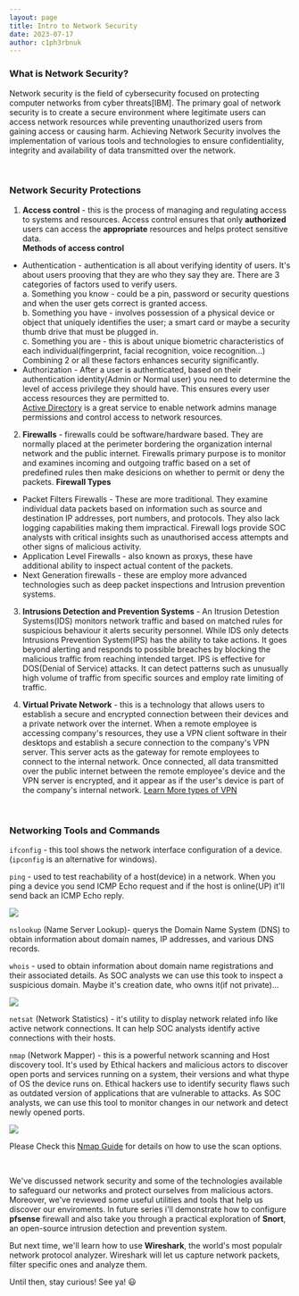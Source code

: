 ```yaml
---
layout: page
title: Intro to Network Security
date: 2023-07-17
author: c1ph3rbnuk
---
```


### What is Network Security?  
Network security is the field of cybersecurity focused on protecting computer networks from cyber threats[IBM]. The primary goal of network security is to create a secure environment where legitimate users can access network resources while preventing unauthorized users from gaining access or causing harm. Achieving Network Security involves the implementation of various tools and technologies to ensure confidentiality, integrity and availability of data transmitted over the network.

<br>

### Network Security Protections
1. **Access control** - this is the process of managing and regulating access to systems and resources. Access control ensures that only **authorized** users can access the **appropriate** resources and helps protect sensitive data.  
**Methods of access control** 
- Authentication - authentication is all about verifying identity of users. It's about users prooving that they are who they say they are. There are 3 categories of factors used to verify users.  
a. Something you know - could be a pin, password or security questions and when the user gets correct is granted access.  
b. Something you have - involves possession of a physical device or object that uniquely identifies the user; a smart card or maybe a security thumb drive that must be plugged in.  
c. Something you are - this is about unique biometric characteristics of each individual(fingerprint, facial recognition, voice recognition...)  
Combining 2 or all these factors enhances security significantly.  
- Authorization - After a user is authenticated, based on their authentication identity(Admin or Normal user) you need to determine the level of access privilege they should have. This ensures every user access resources they are permitted to.  
[Active Directory](https://learn.microsoft.com/en-us/windows-server/identity/ad-ds/get-started/virtual-dc/active-directory-domain-services-overview) is a great service to enable network admins manage permissions and control access to network resources.  

2. **Firewalls** - firewalls could be software/hardware based. They are normally placed at the perimeter bordering the organization internal network and the public internet. Firewalls primary purpose is to monitor and examines incoming and outgoing traffic based on a set of predefined rules then make desicions on whether to permit or deny the packets.
**Firewall Types**
- Packet Filters Firewalls - These are more traditional. They examine individual data packets based on information such as source and destination IP addresses, port numbers, and protocols. They also lack logging capabilities making them impractical. Firewall logs provide SOC analysts with critical insights such as unauthorised access attempts and other signs of malicious activity.
- Application Level Firewalls - also known as proxys, these have additional ability to inspect actual content of the packets.
- Next Generation firewalls - these are employ more advanced technologies such as deep packet inspections and Intrusion prevention systems.

3. **Intrusions Detection and Prevention Systems** - An Itrusion Detestion Systems(IDS) monitors network traffic and based on matched rules for suspicious behaviour it alerts security personnel. While IDS only detects Intrusions Prevention System(IPS) has the ability to take actions. It goes beyond alerting and responds to possible breaches by blocking the malicious traffic from reaching intended target. IPS is effective for DOS(Denial of Service) attacks. It can detect patterns such as unusually high volume of traffic from specific sources and employ rate limiting of traffic.

4. **Virtual Private Network** - this is a technology that allows users to establish a secure and encrypted connection between their devices and a private network over the internet. When a remote employee is accessing company's resources, they use a VPN client software in their desktops and establish a secure connection to the company's VPN server. This server acts as the gateway for remote employees to connect to the internal network. Once connected, all data transmitted over the public internet between the remote employee's device and the VPN server is encrypted, and it appear as if the user's device is part of the company's internal network.
[Learn More types of VPN](https://www.kaspersky.com/resource-center/definitions/what-is-a-vpn)

<br>

### Networking Tools and Commands
`ifconfig` - this tool shows the network interface configuration of a device. (`ipconfig` is an alternative for windows).  

`ping` - used to test reachability of a host(device) in a network. When you ping a device you send ICMP Echo request and if the host is online(UP) it'll send back an ICMP Echo reply.  

![](../assets/images/ctbt/ping.png)  

`nslookup` (Name Server Lookup)-  querys the Domain Name System (DNS) to obtain information about domain names, IP addresses, and various DNS records. 

`whois` - used to obtain information about domain name registrations and their associated details. As SOC analysts we can use this took to inspect a suspicious domain. Maybe it's creation date, who owns it(if not private)...

![](../assets/images/ctbt/nslokup.png) 

`netsat` (Network Statistics) - it's utility to display network related info like active network connections. It can help SOC analysts identify active connections with their hosts. 

`nmap` (Network Mapper) - this is a powerful network scanning and Host discovery tool. It's used by Ethical hackers and malicious actors to discover open ports and services running on a system, their versions and what thype of OS the device runs on. Ethical hackers use to identify security flaws such as outdated version of applications that are vulnerable to attacks. As SOC analysts, we can use this tool to monitor changes in our network and detect newly opened ports. 

![](../assets/images/ctbt/nmap.png)

Please Check this [Nmap Guide](../files/Nmap_beinner.pdf) for details on how to use the scan options.

<br>

We've discussed network security and some of the technologies available to safeguard our networks and protect ourselves from malicious actors. Moreover, we've reviewed some useful utilities and tools that help us discover our enviroments. In future series i'll demonstrate how to configure **pfsense** firewall and also take you through a practical exploration of **Snort**, an open-source intrusion detection and prevention system.  

But next time, we'll learn how to use **Wireshark**, the world's most populalr network protocol analyzer. Wireshark will let us capture network packets, filter specific ones and analyze them.

Until then, stay curious! See ya! :smiley: